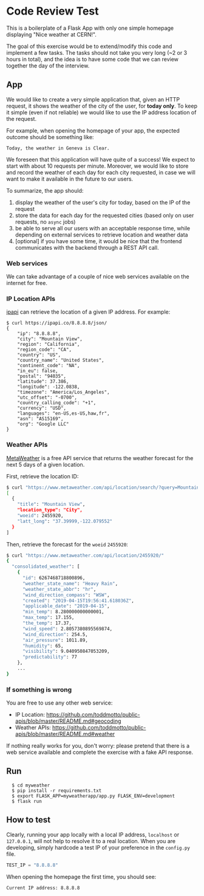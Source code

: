# Code Review Test

This is a boilerplate of a Flask App with only one simple homepage displaying "Nice weather at CERN!".

The goal of this exercise would be to extend/modify this code and implement a few tasks. The tasks should not take you very long (~2 or 3 hours in total), and the idea is to have some code that we can review together the day of the interview.

## App

We would like to create a very simple application that, given an HTTP request, it shows the weather of the city of the user, for **today only**. To keep it simple (even if not reliable) we would like to use the IP address location of the request.

For example, when opening the homepage of your app, the expected outcome should be something like:

```
Today, the weather in Geneva is Clear.
```

We foreseen that this application will have quite of a success! We expect to start with about 10 requests per minute.
Moreover, we would like to store and record the weather of each day for each city requested, in case we will want to make it available in the future to our users.

To summarize, the app should:

1. display the weather of the user's city for today, based on the IP of the request
2. store the data for each day for the requested cities (based only on user requests, no `async` jobs)
3. be able to serve all our users with an acceptable response time, while depending on external services to retrieve location and weather data
4. [optional] if you have some time, it would be nice that the frontend communicates with the backend through a REST API call.

### Web services

We can take advantage of a couple of nice web services available on the internet for free.

### IP Location APIs

[ipapi](https://ipapi.co/#api) can retrieve the location of a given IP address. For example:

```
$ curl https://ipapi.co/8.8.8.8/json/
{
    "ip": "8.8.8.8",
    "city": "Mountain View",
    "region": "California",
    "region_code": "CA",
    "country": "US",
    "country_name": "United States",
    "continent_code": "NA",
    "in_eu": false,
    "postal": "94035",
    "latitude": 37.386,
    "longitude": -122.0838,
    "timezone": "America/Los_Angeles",
    "utc_offset": "-0700",
    "country_calling_code": "+1",
    "currency": "USD",
    "languages": "en-US,es-US,haw,fr",
    "asn": "AS15169",
    "org": "Google LLC"
}
```

### Weather APIs

[MetaWeather](https://www.metaweather.com/api/) is a free API service that returns the weather forecast for the next 5 days of a given location.

First, retrieve the location ID:

```bash
$ curl "https://www.metaweather.com/api/location/search/?query=Mountain+View"
[
  {
    "title": "Mountain View",
    "location_type": "City",
    "woeid": 2455920,
    "latt_long": "37.39999,-122.079552"
  }
]
```

Then, retrieve the forecast for the `woeid` `2455920`:

```bash
$ curl "https://www.metaweather.com/api/location/2455920/"
{
  "consolidated_weather": [
    {
      "id": 6267468718800896,
      "weather_state_name": "Heavy Rain",
      "weather_state_abbr": "hr",
      "wind_direction_compass": "WSW",
      "created": "2019-04-15T19:56:41.618036Z",
      "applicable_date": "2019-04-15",
      "min_temp": 8.280000000000001,
      "max_temp": 17.155,
      "the_temp": 17.37,
      "wind_speed": 2.8057380895569874,
      "wind_direction": 254.5,
      "air_pressure": 1011.89,
      "humidity": 65,
      "visibility": 9.040950847053209,
      "predictability": 77
    },
    ...
}
```

### If something is wrong

You are free to use any other web service:

* IP Location: https://github.com/toddmotto/public-apis/blob/master/README.md#geocoding
* Weather APIs: https://github.com/toddmotto/public-apis/blob/master/README.md#weather

If nothing really works for you, don't worry: please pretend that there is a web service available and complete the exercise with a fake API response.

## Run

```
  $ cd myweather
  $ pip install -r requirements.txt
  $ export FLASK_APP=myweatherapp/app.py FLASK_ENV=development
  $ flask run
```

## How to test

Clearly, running your app locally with a local IP address, `localhost` or `127.0.0.1`, will not help to resolve it to a real location. When you are developing, simply hardcode a test IP of your preference in the `config.py` file.

```python
TEST_IP = "8.8.8.8"
```

When opening the homepage the first time, you should see:

`Current IP address: 8.8.8.8`
